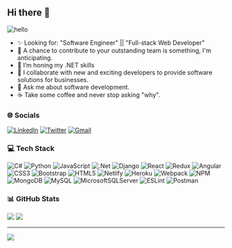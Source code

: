 ## Hi there 👋
![hello](https://dl.dropboxusercontent.com/s/v7v0amc0slde9oa/Screenshot%20%2810%29.png?dl=0)

- ✨ Looking for: "Software Engineer" || "Full-stack Web Developer"
- 🔭 A chance to contribute to your outstanding team is something, I'm anticipating.
- 🌱 I’m honing my .NET skills
- 👯 I collaborate with new and exciting developers to provide software solutions for businesses.
- 💬 Ask me about software development.
- ☕ Take some coffee and never stop asking "why".


### 🌐 Socials
[![LinkedIn](https://img.shields.io/badge/-LINKEDIN-0077B5?style=for-the-badge&logo=linkedin&logoColor=white)](https://www.linkedin.com/eze-joshua-chinemogo)
 [![Twitter](https://img.shields.io/badge/TWITTER-%231DA1F2?style=for-the-badge&logo=twitter&logoColor=white)](https://twitter.com/jdgraay) [![Gmail](https://img.shields.io/badge/-GMAIL-D14836?style=for-the-badge&logo=gmail&logoColor=white)](mailto:ezejoshuac@gmail.com)

### 💻 Tech Stack
![C#](https://img.shields.io/badge/c%23-%23239120.svg?style=for-the-badge&logo=c-sharp&logoColor=white) ![Python](https://img.shields.io/badge/python-3670A0?style=for-the-badge&logo=python&logoColor=ffdd54) ![JavaScript](https://img.shields.io/badge/javascript-%23323330.svg?style=for-the-badge&logo=javascript&logoColor=%23F7DF1E) ![.Net](https://img.shields.io/badge/.NET-5C2D91?style=for-the-badge&logo=.net&logoColor=white) ![Django](https://img.shields.io/badge/django-%23092E20.svg?style=for-the-badge&logo=django&logoColor=white) ![React](https://img.shields.io/badge/react-%2320232a.svg?style=for-the-badge&logo=react&logoColor=%2361DAFB) ![Redux](https://img.shields.io/badge/redux-%23593d88.svg?style=for-the-badge&logo=redux&logoColor=white) ![Angular](https://img.shields.io/badge/angular-%23DD0031.svg?style=for-the-badge&logo=angular&logoColor=white) ![CSS3](https://img.shields.io/badge/css3-%231572B6.svg?style=for-the-badge&logo=css3&logoColor=white) ![Bootstrap](https://img.shields.io/badge/bootstrap-%23563D7C.svg?style=for-the-badge&logo=bootstrap&logoColor=white) ![HTML5](https://img.shields.io/badge/html5-%23E34F26.svg?style=for-the-badge&logo=html5&logoColor=white)  ![Netlify](https://img.shields.io/badge/netlify-%23000000.svg?style=for-the-badge&logo=netlify&logoColor=#00C7B7) ![Heroku](https://img.shields.io/badge/heroku-%23430098.svg?style=for-the-badge&logo=heroku&logoColor=white) ![Webpack](https://img.shields.io/badge/webpack-%238DD6F9.svg?style=for-the-badge&logo=webpack&logoColor=black) ![NPM](https://img.shields.io/badge/NPM-%23000000.svg?style=for-the-badge&logo=npm&logoColor=white) ![MongoDB](https://img.shields.io/badge/MongoDB-%234ea94b.svg?style=for-the-badge&logo=mongodb&logoColor=white) ![MySQL](https://img.shields.io/badge/mysql-%2300f.svg?style=for-the-badge&logo=mysql&logoColor=white) ![MicrosoftSQLServer](https://img.shields.io/badge/Microsoft%20SQL%20Sever-CC2927?style=for-the-badge&logo=microsoft%20sql%20server&logoColor=white) ![ESLint](https://img.shields.io/badge/ESLint-4B3263?style=for-the-badge&logo=eslint&logoColor=white) ![Postman](https://img.shields.io/badge/Postman-FF6C37?style=for-the-badge&logo=postman&logoColor=white)


### 📊 GitHub Stats
![](https://github-readme-stats.vercel.app/api?username=Allenkeys&theme=react&hide_border=true&include_all_commits=true&count_private=true)
![](https://github-readme-streak-stats.herokuapp.com/?user=Allenkeys&theme=react&hide_border=true)<br/>

---
[![](https://visitcount.itsvg.in/api?id=Allenkeys&icon=0&color=0)](https://visitcount.itsvg.in)

<!-- Proudly created with GPRM ( https://gprm.itsvg.in ) -->
